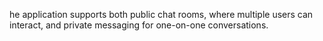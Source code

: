 he application supports both public chat rooms, where multiple users can interact, and private messaging for one-on-one conversations.
